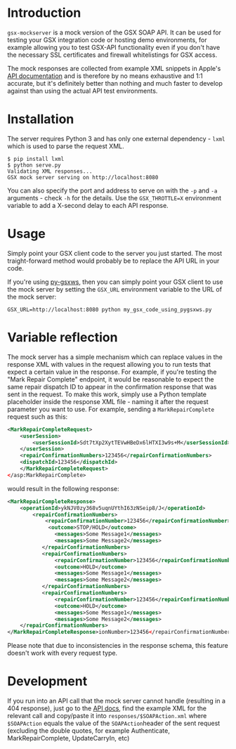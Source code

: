 Introduction
============

`gsx-mockserver` is a mock version of the GSX SOAP API. It can be used for testing your GSX integration code or hosting demo environments, for example allowing you to test GSX-API functionality even if you don't have the necessary SSL certificates and firewall whitelistings for GSX access.

The mock responses are collected from example XML snippets in Apple's [API documentation][apidocs] and is therefore by no means exhaustive and 1:1 accurate, but it's definitely better than nothing and much faster to develop against than using the actual API test environments.


Installation
============

The server requires Python 3 and has only one external dependency - `lxml` which is used to parse the request XML.

	$ pip install lxml
	$ python serve.py
	Validating XML responses...
	GSX mock server serving on http://localhost:8080

You can also specify the port and address to serve on with the `-p` and `-a` arguments - check `-h` for the details. Use the `GSX_THROTTLE=X` environment
variable to add a X-second delay to each API response.

Usage
=====

Simply point your GSX client code to the server you just started. The most traight-forward method would probably be to replace the API URL in your code.

If you're using [py-gsxws](https://github.com/filipp/py-gsxws), then you can simply point your GSX client to use the mock server by setting the `GSX_URL` environment variable to the URL of the mock server:

	GSX_URL=http://localhost:8080 python my_gsx_code_using_pygsxws.py


Variable reflection
===================

The mock server has a simple mechanism which can replace values in the response XML with values in the request allowing you to run tests that expect a certain value in the response. For example, if you're testing the "Mark Repair Complete" endpoint, it would be reasonable to expect the same repair dispatch ID to appear in the confirmation response that was sent in the request. To make this work, simply use a Python template placeholder inside the response XML file - naming it after the request parameter you want to use. For example, sending a `MarkRepairComplete` request such as this:

```xml
<MarkRepairCompleteRequest>
	<userSession>
		<userSessionId>Sdt7tXp2XytTEVwHBeDx6lHTXI3w9s+M</userSessionId>
    </userSession>
    <repairConfirmationNumbers>123456</repairConfirmationNumbers>
    <dispatchId>123456</dispatchId>
    </MarkRepairCompleteRequest>
</asp:MarkRepairComplete>
```

would result in the following response:

```xml
<MarkRepairCompleteResponse>
	<operationId>ykNJV0zy368v5uqnUYthI63zNSeip8/J</operationId>
		<repairConfirmationNumbers>
			<repairConfirmationNumber>123456</repairConfirmationNumber>
             <outcome>STOP/HOLD</outcome>
               <messages>Some Message1</messages>
               <messages>Some Message2</messages>
           </repairConfirmationNumbers>
           <repairConfirmationNumbers>
               <repairConfirmationNumber>123456</repairConfirmationNumber>
               <outcome>HOLD</outcome>
               <messages>Some Message1</messages>
               <messages>Some Message2</messages>
           </repairConfirmationNumbers>
           <repairConfirmationNumbers>
               <repairConfirmationNumber>123456</repairConfirmationNumber>
               <outcome>HOLD</outcome>
               <messages>Some Message1</messages>
               <messages>Some Message2</messages>
    </repairConfirmationNumbers>
</MarkRepairCompleteResponse>ionNumber>123456</repairConfirmationNumber>
```

Please note that due to inconsistencies in the response schema, this feature doesn't work with every request type.

Development
===========

If you run into an API call that the mock server cannot handle (resulting in a 404 response), just go to the [API docs][apidocs], find the example XML for the relevant call and copy/paste it into `responses/$SOAPAction.xml` where `$SOAPAction` equals the value of the `SOAPAction`header of the sent request (excluding the double quotes, for example Authenticate, MarkRepairComplete, UpdateCarryIn, etc)

[apidocs]: https://gsxapiut.apple.com/apidocs/ut/html/WSReference.html?user=asp

